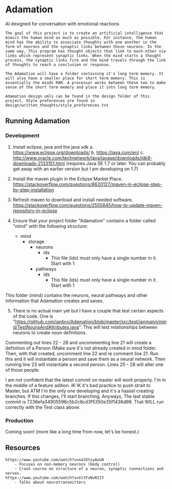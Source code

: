 # Adamation
AI designed for conversation with emotional reactions

	The goal of this project is to create an artificial intelligence that mimics the human mind as much as possible. For instance, the human mind has the ability to associate thoughts with one another in the form of neurons and the synaptic links between these neurons. In the same way, This program has thought objects that link to each-other via links which represent synaptic links. When the mind starts a thought process, the synaptic links fire and the mind travels through the link of thoughts to reach a conclusion or response.
	
	The Adamation will have a folder containing it's long term memory. It will also have a smaller place for short term memory. This is essentially the minds RAM. A processor works between these two to make sense of the short term memory and place it into long term memory.
	
	Adamation design umls can be found in the design folder of this project. Style preferences are found in design/written_thoughts/style_preferences.txt
	
## Running Adamation
### Development
1. Install eclipse, java and the java sdk
	a. https://www.eclipse.org/downloads/
	b. https://java.com/en/
	c. http://www.oracle.com/technetwork/java/javase/downloads/jdk8-downloads-2133151.html (requires Java SE 1.7 or later. You can probably get away with an earlier version but I am developing on 1.7)
	
2. Install the maven plugin in the Eclipse Market Place. https://stackoverflow.com/questions/8620127/maven-in-eclipse-step-by-step-installation

3. Refresh maven to download and install needed software. https://stackoverflow.com/questions/2555845/how-to-update-maven-repository-in-eclipse

4. Ensure that your project folder "Adamation" contains a folder called "mind" with the following structure:
	- mind
		- storage
			- neurons
				- ids
					- This file (ids) must only have a single number in it. Start with 1
			- pathways
				- ids
					- This file (ids) must only have a single number in it. Start with 1
					
This folder (mind) contains the neurons, neural pathways and other information that Adamation creates and saves.

5. There is no actual main yet but I have a couple that test certain aspects of the code. One is "https://github.com/ianbro/Adamation/blob/master/src/test/ianmann/mind/TestNounsAndAttributes.java". This will test relationships between neurons to create noun definitions.

Commenting out lines 22 - 28 and uncommenting line 21 will create a definition of a Person (Make sure it's not already created in mind folder. Then, with that created, uncomment line 22 and re comment line 21. Run this and it will instantiate a person and save them as a neural network. Then running line 23 will instantiate a second person. Lines 25 - 28 will alter one of those people.

I am not confident that the latest commit on master will work properly. I'm in the middle of a feature adition. IK IK it's bad practice to push strait to Master, but ATM I'm the only one developing and it's a hassel creating branches. If this changes, I'll start branching. Anyways, The last stable commit is 7236efa34905596c5b2c8cd3f5350e35f1436d98. That WILL run correctly with the Test class above.

### Production
Coming soon! (more like a long time from now, let's be honest.)
	
## Resources
	https://www.youtube.com/watch?v=nalDtxyAuU8
		- Focuses on non-memory neurons (body control)
		- Crash course on structure of a neuron, synaptic connections and nerves.
	https://www.youtube.com/watch?v=VitFvNvRIIY
		- Talks about neurotransmitters
